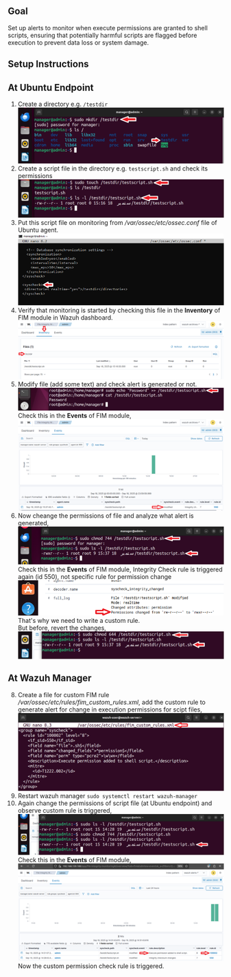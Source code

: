 ## Goal

Set up alerts to monitor when execute permissions are granted to shell scripts, ensuring that potentially harmful scripts are flagged before execution to prevent data loss or system damage.

## Setup Instructions 
## At Ubuntu Endpoint
1. Create a directory e.g. `/testdir`<br>
![Error](Alert-on-Execution-Permission-Grant-for-script-Files-in-Ubuntu-Screenshots/1.png)<br>
2. Create a script file in the directory e.g. `testscript.sh` and check its permissions<br>
![Error](Alert-on-Execution-Permission-Grant-for-script-Files-in-Ubuntu-Screenshots/2.png)<br>
3. Put this script file on monitoring from */var/ossec/etc/ossec.conf* file of Ubuntu agent.<br>
![Error](Alert-on-Execution-Permission-Grant-for-script-Files-in-Ubuntu-Screenshots/3.png)<br>
4. Verify that monitoring is started by checking this file in the **Inventory** of FIM module in Wazuh dashboard.<br> 
![Error](Alert-on-Execution-Permission-Grant-for-script-Files-in-Ubuntu-Screenshots/4.png)<br>
5. Modify file (add some text) and check alert is generated or not.<br>
![Error](Alert-on-Execution-Permission-Grant-for-script-Files-in-Ubuntu-Screenshots/5.png)<br>
Check this in the **Events** of FIM module,<br>
![Error](Alert-on-Execution-Permission-Grant-for-script-Files-in-Ubuntu-Screenshots/6.png)<br>
7. Now cheange the permissions of file and analyze what alert is generated,<br> 
![Error](Alert-on-Execution-Permission-Grant-for-script-Files-in-Ubuntu-Screenshots/7.png)<br>
Check this in the **Events** of FIM module, Integrity Check rule is triggered again (id 550), not specific rule for permission change<br>
![Error](Alert-on-Execution-Permission-Grant-for-script-Files-in-Ubuntu-Screenshots/8.png)<br>
That's why we need to write a custom rule.<br>
But before, revert the changes,<br>
![Error](Alert-on-Execution-Permission-Grant-for-script-Files-in-Ubuntu-Screenshots/9.png)<br>
## At Wazuh Manager
8. Create a file for custom FIM rule */var/ossec/etc/rules/fim_custom_rules.xml*, add the custom rule to generate alert for change in execution permissions for scipt files,<br>
![Error](Alert-on-Execution-Permission-Grant-for-script-Files-in-Ubuntu-Screenshots/10.png)
9. Restart wazuh manager `sudo systemctl restart wazuh-manager`
10. Again change the permissions of script file (at Ubuntu endpoint) and observe custom rule is triggered,<br>
![Error](Alert-on-Execution-Permission-Grant-for-script-Files-in-Ubuntu-Screenshots/11.png)
Check this in the **Events** of FIM module,<br>
![Error](Alert-on-Execution-Permission-Grant-for-script-Files-in-Ubuntu-Screenshots/12.png)
Now the custom permission check rule is triggered. 
